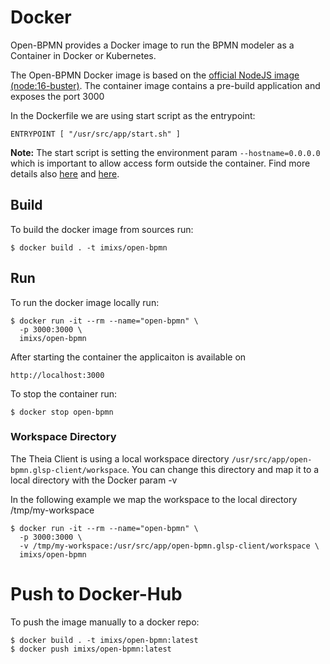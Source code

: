 # Docker

Open-BPMN provides a Docker image to run the BPMN modeler as a Container in Docker or Kubernetes.

The Open-BPMN Docker image is based on the [official NodeJS image (node:16-buster)](https://hub.docker.com/_/node). The container image contains a pre-build application and exposes the port 3000

In the Dockerfile we are using start script as the entrypoint:

    ENTRYPOINT [ "/usr/src/app/start.sh" ]

**Note:** The start script is setting the environment param `--hostname=0.0.0.0` which is important to allow access form outside the container. Find more details also [here](https://dev.to/hagevvashi/don-t-forget-to-give-host-0-0-0-0-to-the-startup-option-of-webpack-dev-server-using-docker-1483) and [here](https://github.com/theia-ide/theia-apps/tree/master/theia-cpp-docker).

## Build

To build the docker image from sources run:

    $ docker build . -t imixs/open-bpmn

## Run

To run the docker image locally run:

    $ docker run -it --rm --name="open-bpmn" \
      -p 3000:3000 \
      imixs/open-bpmn

After starting the container the applicaiton is available on

    http://localhost:3000

To stop the container run:

    $ docker stop open-bpmn

### Workspace Directory

The Theia Client is using a local workspace directory `/usr/src/app/open-bpmn.glsp-client/workspace`. You can change this directory and map it to a local directory with the Docker param -v

In the following example we map the workspace to the local directory /tmp/my-workspace

    $ docker run -it --rm --name="open-bpmn" \
      -p 3000:3000 \
      -v /tmp/my-workspace:/usr/src/app/open-bpmn.glsp-client/workspace \
      imixs/open-bpmn

# Push to Docker-Hub

To push the image manually to a docker repo:

    $ docker build . -t imixs/open-bpmn:latest
    $ docker push imixs/open-bpmn:latest
